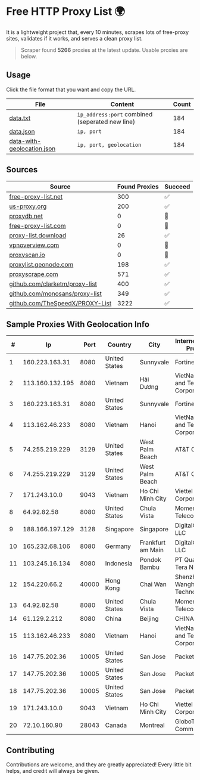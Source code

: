 
# Free HTTP Proxy List 🌍

It is a lightweight project that, every 10 minutes, scrapes lots of free-proxy sites, validates if it works, and serves a clean proxy list.


> Scraper found **5266** proxies at the latest update. Usable proxies are below.

## Usage

Click the file format that you want and copy the URL.


|File|Content|Count|
|----|-------|-----|
|[data.txt](https://raw.githubusercontent.com/themiralay/Proxy-List-World/master/data.txt)|`ip_address:port` combined (seperated new line)|184|
|[data.json](https://raw.githubusercontent.com/themiralay/Proxy-List-World/master/data.json)|`ip, port`|184|
|[data-with-geolocation.json](https://raw.githubusercontent.com/themiralay/Proxy-List-World/master/data-with-geolocation.json)|`ip, port, geolocation`|184|

## Sources

|Source|Found Proxies|Succeed|
|------|-------------|-------|
|[free-proxy-list.net](https://free-proxy-list.net)|300|✅|
|[us-proxy.org](https://www.us-proxy.org)|200|✅|
|[proxydb.net](http://proxydb.net)|0|🚫|
|[free-proxy-list.com](https://free-proxy-list.com/?page=&port=&type%5B%5D=http&type%5B%5D=https&up_time=0&search=Search)|0|🚫|
|[proxy-list.download](https://www.proxy-list.download/HTTP)|26|✅|
|[vpnoverview.com](https://vpnoverview.com/privacy/anonymous-browsing/free-proxy-servers)|0|🚫|
|[proxyscan.io](https://www.proxyscan.io)|0|🚫|
|[proxylist.geonode.com](https://proxylist.geonode.com/api/proxy-list?limit=300&page=1&sort_by=lastChecked&sort_type=desc&protocols=http,https)|198|✅|
|[proxyscrape.com](https://api.proxyscrape.com/v2/?request=displayproxies&protocol=http&timeout=10000&country=all&ssl=all&anonymity=all)|571|✅|
|[github.com/clarketm/proxy-list](https://raw.githubusercontent.com/clarketm/proxy-list/master/proxy-list-raw.txt)|400|✅|
|[github.com/monosans/proxy-list](https://raw.githubusercontent.com/monosans/proxy-list/main/proxies/http.txt)|349|✅|
|[github.com/TheSpeedX/PROXY-List](https://raw.githubusercontent.com/TheSpeedX/PROXY-List/master/http.txt)|3222|✅|


## Sample Proxies With Geolocation Info

|#|Ip|Port|Country|City|Internet Service Provider|
|-|--|----|-------|----|-------------------------|
|1|160.223.163.31|8080|United States|Sunnyvale|Fortinet Inc.|
|2|113.160.132.195|8080|Vietnam|Hải Dương|VietNam Post and Telecom Corporation|
|3|160.223.163.31|8080|United States|Sunnyvale|Fortinet Inc.|
|4|113.162.46.233|8080|Vietnam|Hanoi|VietNam Post and Telecom Corporation|
|5|74.255.219.229|3129|United States|West Palm Beach|AT&T Corp.|
|6|74.255.219.229|3129|United States|West Palm Beach|AT&T Corp.|
|7|171.243.10.0|9043|Vietnam|Ho Chi Minh City|Viettel Corporation|
|8|64.92.82.58|8080|United States|Chula Vista|Momentum Telecom, Inc.|
|9|188.166.197.129|3128|Singapore|Singapore|DigitalOcean, LLC|
|10|165.232.68.106|8080|Germany|Frankfurt am Main|DigitalOcean, LLC|
|11|103.245.16.134|8080|Indonesia|Pondok Bambu|PT Quantum Tera Network|
|12|154.220.66.2|40000|Hong Kong|Chai Wan|Shenzhen Wanghu Technology Co|
|13|64.92.82.58|8080|United States|Chula Vista|Momentum Telecom, Inc.|
|14|61.129.2.212|8080|China|Beijing|CHINANET|
|15|113.162.46.233|8080|Vietnam|Hanoi|VietNam Post and Telecom Corporation|
|16|147.75.202.36|10005|United States|San Jose|Packet Host, Inc.|
|17|147.75.202.36|10005|United States|San Jose|Packet Host, Inc.|
|18|147.75.202.36|10005|United States|San Jose|Packet Host, Inc.|
|19|171.243.10.0|9043|Vietnam|Ho Chi Minh City|Viettel Corporation|
|20|72.10.160.90|28043|Canada|Montreal|GloboTech Communications|



## Contributing

Contributions are welcome, and they are greatly appreciated! Every
little bit helps, and credit will always be given.


